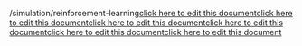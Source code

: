 /simulation/reinforcement-learning<a href="https://github.com/BotParty/homelab_status_page/blob/main/simulation/reinforcement-learning">click here to edit this document</a><a href="https://github.com/BotParty/homelab_status_page/blob/main/simulation/reinforcement-learning">click here to edit this document</a><a href="https://github.com/BotParty/homelab_status_page/blob/main/simulation/reinforcement-learning">click here to edit this document</a><a href="https://github.com/BotParty/homelab_status_page/blob/main/src//simulation/reinforcement-learning">click here to edit this document</a><a href="https://github.com/BotParty/homelab_status_page/blob/main/src//simulation/reinforcement-learning">click here to edit this document</a><a href="https://github.com/BotParty/homelab_status_page/blob/main/src//simulation/reinforcement-learning">click here to edit this document</a>